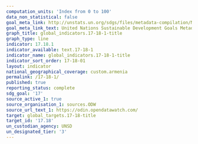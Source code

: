 ```yaml
---
computation_units: 'Index from 0 to 100'
data_non_statistical: false
goal_meta_link: http://unstats.un.org/sdgs/files/metadata-compilation/Metadata-Goal-17.pdf
goal_meta_link_text: United Nations Sustainable Development Goals Metadata (pdf 468kB)
graph_title: global_indicators.17-18-1-title
graph_type: line
indicator: 17.18.1
indicator_available: text.17-18-1
indicator_name: global_indicators.17-18-1-title
indicator_sort_order: 17-18-01
layout: indicator
national_geographical_coverage: custom.armenia
permalink: /17-18-1/
published: true
reporting_status: complete
sdg_goal: '17'
source_active_1: true
source_organisation_1: sources.ODW
source_url_text_1: https://odin.opendatawatch.com/
target: global_targets.17-18-title
target_id: '17.18'
un_custodian_agency: UNSD
un_designated_tier: '3'
---
```


